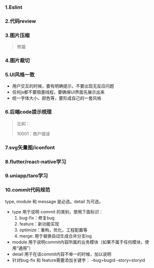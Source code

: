 ### 1.Eslint

### 2.代码review

### 3.图片压缩

> 熊猫

### 4.图片裁切

### 5.UI风格一致

- 用户交互的时候，要有明确提示，不要出现无反应问题
- 任何js都不要阻塞线程，要确保UI界面先展示出来
- 统一字体大小、颜色等，要形成自己的一套风格

### 6.后端code提示梳理

> 比如：
>
> 10001：商户错误

### 7.svg矢量图/iconfont

### 8.flutter/react-native学习

### 9.uniapp/taro学习

### 10.commit代码规范

type, module 和 message 是必选。detail 为可选。

- type 用于说明 commit 的类别，使用下面标识：
  1. bug-fix：修复bug
  2. feature：新功能实现
  3. optimize：重构，优化，工程配置等
  4. merge: 用于替换自动生成合并分支log
- module 用于说明commit内容所属的业务模块（如果不属于任何模块，使用“通用”）
- detail 用于在该commit内容不单一的时候，加以说明
- 针对bug-fix 和 feature需要添加关键字： –bug=bugid –story=storyid

